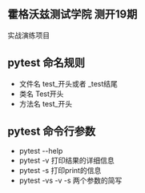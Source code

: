 ## 霍格沃兹测试学院 测开19期

实战演练项目

## pytest 命名规则
- 文件名 test_开头或者 _test结尾 
- 类名 Test开头
- 方法名 test_开头

## pytest 命令行参数 
- pytest --help
- pytest -v  打印结果的详细信息
- pytest -s  打印print的信息
- pytest -vs   -v -s 两个参数的简写